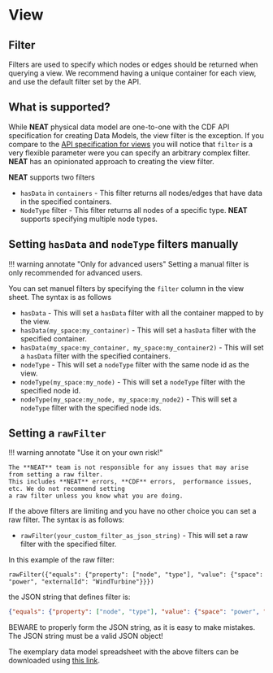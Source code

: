 # View

## Filter
Filters are used to specify which nodes or edges should be returned when querying a view. We recommend having a
unique container for each view, and use the default filter set by the API.

## What is supported?
While **NEAT** physical data model are one-to-one with the CDF API specification for creating Data Models, the view filter is the
exception. If you compare to the [API specification for views](https://api-docs.cognite.com/20230101/tag/Views/operation/ApplyViews)
you will notice that `filter` is a very flexible parameter were you can specify an arbitrary complex filter.
**NEAT** has an opinionated approach to creating the view filter.

**NEAT** supports two filters

* `hasData` in `containers` - This filter returns all nodes/edges that have data in the specified containers.
* `NodeType` filter - This filter returns all nodes of a specific type. **NEAT** supports specifying multiple node types.

## Setting `hasData` and `nodeType` filters manually

!!! warning annotate "Only for advanced users"
    Setting a manual filter is only recommended for advanced users.

You can set manuel filters by specifying the `filter` column in the view sheet. The syntax is as follows

* `hasData` - This will set a `hasData` filter with all the container mapped to by the view.
* `hasData(my_space:my_container)` - This will set a `hasData` filter with the specified container.
* `hasData(my_space:my_container, my_space:my_container2)` - This will set a `hasData` filter with the specified containers.
* `nodeType` - This will set a `nodeType` filter with the same node id as the view.
* `nodeType(my_space:my_node)` - This will set a `nodeType` filter with the specified node id.
* `nodeType(my_space:my_node, my_space:my_node2)` - This will set a `nodeType` filter with the specified node ids.

## Setting a `rawFilter`

!!! warning annotate "Use it on your own risk!"

    The **NEAT** team is not responsible for any issues that may arise from setting a raw filter.
    This includes **NEAT** errors, **CDF** errors,  performance issues, etc. We do not recommend setting
    a raw filter unless you know what you are doing.

If the above filters are limiting and you have no other choice you can set a raw filter. The syntax is as follows:

* `rawFilter(your_custom_filter_as_json_string)` - This will set a raw filter with the specified filter.

In this example of the raw filter:

```
rawFilter({"equals": {"property": ["node", "type"], "value": {"space": "power", "externalId": "WindTurbine"}}})
```

the JSON string that defines filter is:

```JSON
{"equals": {"property": ["node", "type"], "value": {"space": "power", "externalId": "WindTurbine"}}}
```

BEWARE to properly form the JSON string, as it is easy to make mistakes. The JSON string must be a valid JSON object!

The exemplary data model spreadsheet with the above filters can be downloaded using [this link](../../artifacts/rules/dms-architect-rules-raw-filter-example.xlsx).
